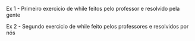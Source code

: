 Ex 1 - Primeiro exercicio de while feitos pelo professor e resolvido pela gente 



Ex 2 - Segundo exercicio de while feito pelos professores e resolvidos por nós
